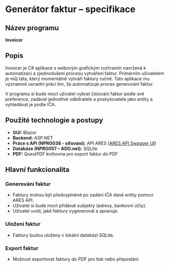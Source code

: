 # Generátor faktur – specifikace

## Název programu
**Invoicer**

## Popis
Invoicer je C# aplikace s webovým grafickým rozhraním navržená k automatizaci a zjednodušení procesu vytváření faktur. Primárním uživatelem je můj táta, který momentálně vytváří faktury ručně. Tato aplikace mu významně usnadní práci tím, že automatizuje proces generování faktur.

V programu si bude moct uživatel vybrat číslování faktur podle své preference, zadávat jednotlivé odběratele a poskytovatele jako entity a vyhledávat je podle IČA.

## Použité technologie a postupy
- **GUI:** Blazor
- **Backend:** ASP.NET
- **Práce s API (NPRG038 - síťování):** API ARES ([ARES API Swagger UI](https://ares.gov.cz/swagger-ui/))
- **Databáze (NPRG057 – ADO.net):** SQLite
- **PDF:** QuestPDF knihovna pro export faktur do PDF

## Hlavní funkcionalita
### Generování faktur
- Faktury mohou být předvyplněné po zadání IČA dané entity pomocí ARES API.
- Uživatel si bude moct přidávat subjekty (adresy, bankovní účty).
- Uživatel uvidí, jaké faktury vygeneroval a spravuje.

### Uložení faktur
- Faktury budou uloženy v lokální databázi SQLite.

### Export faktur
- Možnost exportovat faktury do PDF pro tisk nebo přeposlání.

